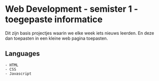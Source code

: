 # Web Development - semister 1 - toegepaste informatice

Dit zijn basis projectjes waarin we elke week iets nieuws leerden.
En deze dan toepasten in een kleine web pagina toepasten.

## Languages

    - HTML
    - CSS
    - Javascript
